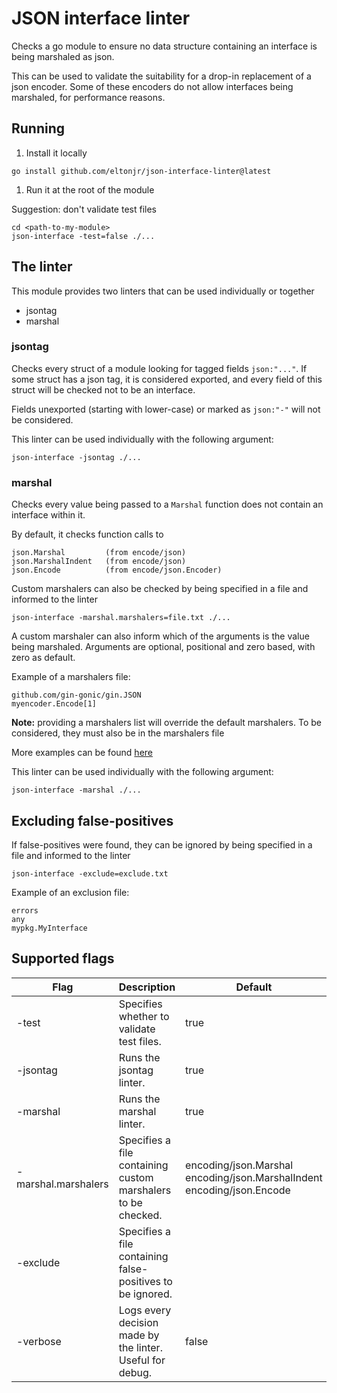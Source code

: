 # JSON interface linter

Checks a go module to ensure no data structure containing an interface is being marshaled as json.

This can be used to validate the suitability for a drop-in replacement of a json encoder.
Some of these encoders do not allow interfaces being marshaled, for performance reasons.

## Running

1. Install it locally

```
go install github.com/eltonjr/json-interface-linter@latest
```

1. Run it at the root of the module

Suggestion: don't validate test files

```
cd <path-to-my-module>
json-interface -test=false ./...
```

## The linter

This module provides two linters that can be used individually or together

* jsontag
* marshal

### jsontag

Checks every struct of a module looking for tagged fields `json:"..."`.
If some struct has a json tag, it is considered exported, and every field of this struct will be checked not to be an interface.

Fields unexported (starting with lower-case) or marked as `json:"-"` will not be considered.

This linter can be used individually with the following argument:

```
json-interface -jsontag ./...
```

### marshal

Checks every value being passed to a `Marshal` function does not contain an interface within it.

By default, it checks function calls to
```
json.Marshal         (from encode/json)
json.MarshalIndent   (from encode/json)
json.Encode          (from encode/json.Encoder)
```

Custom marshalers can also be checked by being specified in a file and informed to the linter

```
json-interface -marshal.marshalers=file.txt ./...
```

A custom marshaler can also inform which of the arguments is the value being marshaled.
Arguments are optional, positional and zero based, with zero as default.

Example of a marshalers file:
```
github.com/gin-gonic/gin.JSON
myencoder.Encode[1]
```

**Note:** providing a marshalers list will override the default marshalers. To be considered, they must also be in the marshalers file

More examples can be found [here](marshal/testdata/valid.txt)

This linter can be used individually with the following argument:

```
json-interface -marshal ./...
```

## Excluding false-positives

If false-positives were found, they can be ignored by being specified in a file and informed to the linter

```
json-interface -exclude=exclude.txt
```

Example of an exclusion file:
```
errors
any
mypkg.MyInterface
```

## Supported flags

| Flag                | Description                                                  | Default                                                                |
|---------------------|--------------------------------------------------------------|------------------------------------------------------------------------|
| -test               | Specifies whether to validate test files.                    | true                                                                   |
| -jsontag            | Runs the jsontag linter.                                     | true                                                                   |
| -marshal            | Runs the marshal linter.                                     | true                                                                   |
| -marshal.marshalers | Specifies a file containing custom marshalers to be checked. | encoding/json.Marshal encoding/json.MarshalIndent encoding/json.Encode |
| -exclude            | Specifies a file containing false-positives to be ignored.   | <empty>                                                                |
| -verbose            | Logs every decision made by the linter. Useful for debug.    | false                                                                  |